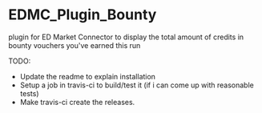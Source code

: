 # EDMC_Plugin_Bounty
plugin for ED Market Connector to display the total amount of credits in bounty vouchers you've earned this run

TODO:
* Update the readme to explain installation
* Setup a job in travis-ci to build/test it (if i can come up with reasonable tests)
* Make travis-ci create the releases.